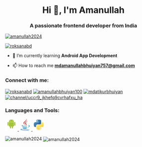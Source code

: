 <h1 align="center">Hi 👋, I'm Amanullah</h1>
<h3 align="center">A passionate frontend developer from India</h3>

<p align="left"> <a href="https://github.com/ryo-ma/github-profile-trophy"><img src="https://github-profile-trophy.vercel.app/?username=amanullah2024" alt="amanullah2024" /></a> </p>

<p align="left"> <a href="https://twitter.com/roksanabd" target="blank"><img src="https://img.shields.io/twitter/follow/roksanabd?logo=twitter&style=for-the-badge" alt="roksanabd" /></a> </p>

- 🌱 I’m currently learning **Android App Development**

- 📫 How to reach me **mdamanullahbhuiyan757@gmail.com**

<h3 align="left">Connect with me:</h3>
<p align="left">
<a href="https://twitter.com/roksanabd" target="blank"><img align="center" src="https://raw.githubusercontent.com/rahuldkjain/github-profile-readme-generator/master/src/images/icons/Social/twitter.svg" alt="roksanabd" height="30" width="40" /></a>
<a href="https://fb.com/amanullahbhuiyan100" target="blank"><img align="center" src="https://raw.githubusercontent.com/rahuldkjain/github-profile-readme-generator/master/src/images/icons/Social/facebook.svg" alt="amanullahbhuiyan100" height="30" width="40" /></a>
<a href="https://instagram.com/mdatikurbhuiyan" target="blank"><img align="center" src="https://raw.githubusercontent.com/rahuldkjain/github-profile-readme-generator/master/src/images/icons/Social/instagram.svg" alt="mdatikurbhuiyan" height="30" width="40" /></a>
<a href="https://www.youtube.com/c/channel/uccr9_jkhefq9cvrhafxu_ha" target="blank"><img align="center" src="https://raw.githubusercontent.com/rahuldkjain/github-profile-readme-generator/master/src/images/icons/Social/youtube.svg" alt="channel/uccr9_jkhefq9cvrhafxu_ha" height="30" width="40" /></a>
</p>

<h3 align="left">Languages and Tools:</h3>
<p align="left"> <a href="https://developer.android.com" target="_blank" rel="noreferrer"> <img src="https://raw.githubusercontent.com/devicons/devicon/master/icons/android/android-original-wordmark.svg" alt="android" width="40" height="40"/> </a> <a href="https://www.java.com" target="_blank" rel="noreferrer"> <img src="https://raw.githubusercontent.com/devicons/devicon/master/icons/java/java-original.svg" alt="java" width="40" height="40"/> </a> <a href="https://www.python.org" target="_blank" rel="noreferrer"> <img src="https://raw.githubusercontent.com/devicons/devicon/master/icons/python/python-original.svg" alt="python" width="40" height="40"/> </a> </p>

<p><img align="left" src="https://github-readme-stats.vercel.app/api/top-langs?username=amanullah2024&show_icons=true&locale=en&layout=compact" alt="amanullah2024" /></p>

<p>&nbsp;<img align="center" src="https://github-readme-stats.vercel.app/api?username=amanullah2024&show_icons=true&locale=en" alt="amanullah2024" /></p>

